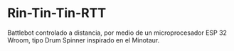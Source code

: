 # Rin-Tin-Tin-RTT
Battlebot controlado a distancia, por medio de un microprocesador ESP 32 Wroom, tipo Drum Spinner inspirado en el Minotaur.
